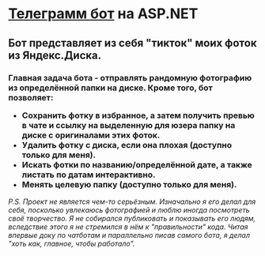 ﻿<h1><a href="https://t.me/hookstealer_bot">Телеграмм бот</a> на ASP.NET</h1>

<h2>Бот представляет из себя "тикток" моих фоток из Яндекс.Диска.</h2>

<h3>Главная задача бота - отправлять рандомную фотографию из определённой папки на диске.
    Кроме того, бот позволяет:
    <ul>
        <li>Сохранить фотку в избранное,
            а затем получить превью в чате и ссылку на выделенную для юзера папку на
            диске с оригиналами этих фоток.
        </li>
        <li>Удалить фотку с диска, если она плохая (доступно только для меня).</li>
        <li>Искать фотки по названию/определённой дате, а также листать по датам интерактивно.</li>
        <li>Менять целевую папку (доступно только для меня).</li>
    </ul>
</h3>

<em>P.S. Проект не является чем-то серьёзным.
    Изначально я его делал для себя,
    посколько увлекаюсь фотографией и люблю иногда посмотреть своё творчество.
    Я не собирался публиковать и показывать его
    людям, вследствие этого я не стремился в нём к "правильности" кода.
    Читая впервые доку по чатботам и параллельно писав самого бота,
    я делал "хоть как, главное, чтобы работало".</em>